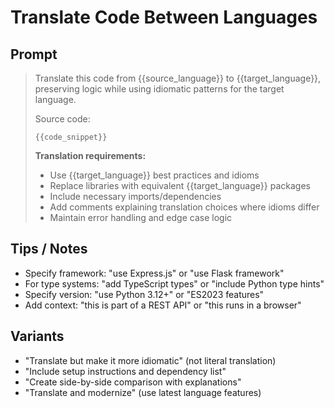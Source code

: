 # Translate Code Between Languages

## Prompt
> Translate this code from {{source_language}} to {{target_language}}, preserving logic while using idiomatic patterns for the target language.
>
> Source code:
> ```{{source_language}}
> {{code_snippet}}
> ```
>
> **Translation requirements:**
> - Use {{target_language}} best practices and idioms
> - Replace libraries with equivalent {{target_language}} packages
> - Include necessary imports/dependencies
> - Add comments explaining translation choices where idioms differ
> - Maintain error handling and edge case logic

## Tips / Notes
- Specify framework: "use Express.js" or "use Flask framework"
- For type systems: "add TypeScript types" or "include Python type hints"
- Specify version: "use Python 3.12+" or "ES2023 features"
- Add context: "this is part of a REST API" or "this runs in a browser"

## Variants
- "Translate but make it more idiomatic" (not literal translation)
- "Include setup instructions and dependency list"
- "Create side-by-side comparison with explanations"
- "Translate and modernize" (use latest language features)
